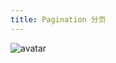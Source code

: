 ```yaml
---
title: Pagination 分页
---
```

![avatar](http://10.101.10.57/components/other/components/pagination_.jpg)